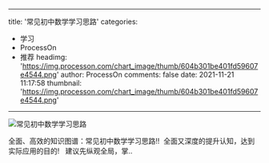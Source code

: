 
---
title: '常见初中数学学习思路'
categories: 
 - 学习
 - ProcessOn
 - 推荐
headimg: 'https://img.processon.com/chart_image/thumb/604b301be401fd59607e4544.png'
author: ProcessOn
comments: false
date: 2021-11-21 11:17:58
thumbnail: 'https://img.processon.com/chart_image/thumb/604b301be401fd59607e4544.png'
---

<div>   
<img class="thumb" alt="常见初中数学学习思路" src="https://img.processon.com/chart_image/thumb/604b301be401fd59607e4544.png" referrerpolicy="no-referrer">
<p>全面、高效的知识图谱：常见初中数学学习思路!!
 全面又深度的提升认知，达到实际应用的目的!
  建议先纵观全局，掌..</p>  
</div>
            